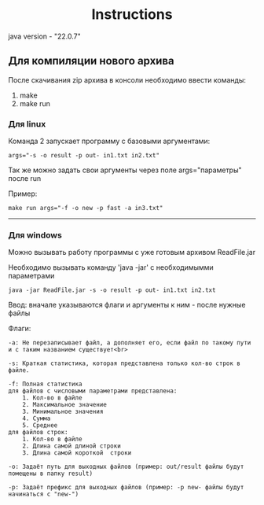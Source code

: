 <h1 align="center">Instructions</h1>

<p>java version - "22.0.7"</p>

<h2>Для компиляции нового архива</h2>
<p>После скачивания zip архива в консоли необходимо ввести команды:</p>
<ol>
	<li>make</li>
	<li>make run</li>
</ol>
<h3>Для linux</h3>
<p>Команда 2 запускает программу с базовыми аргументами:</p>

	args="-s -o result -p out- in1.txt in2.txt"
 
<p>Так же можно задать свои аргументы через поле args="параметры" после run</p>
<p>Пример:</p>

	make run args="-f -o new -p fast -a in3.txt"

<hr>
<h3>Для windows</h3>
<p>Можно вызывать работу программы с уже готовым архивом ReadFile.jar</p>
<p>Необходимо вызывать команду 'java -jar' с необходимымми параметрами</p>

	java -jar ReadFile.jar -s -o result -p out- in1.txt in2.txt

</p>Ввод: вначале указываются флаги и аргументы к ним - после нужные файлы</p>

</p>Флаги:</p>

	-a: Не перезаписывает файл, а дополняет его, если файл по такому пути и с таким названием существует<br>
 
	-s: Краткая статистика, которая представлена только кол-во строк в файле.

	-f: Полная статистика 
	для файлов с числовыми параметрами представлена:
		1. Кол-во в файле
		2. Максимальное значение
		3. Минимальное значения
		4. Сумма
		5. Среднее
	для файлов строк:
		1. Кол-во в файле
		2. Длина самой длиной строки
		3. Длина самой короткой	 строки

	-o: Задаёт путь для выходных файлов (пример: out/result файлы будут помещены в папку result)

	-p: Задаёт префикс для выходных файлов (пример: -p new- файлы будут начинаться с "new-")
